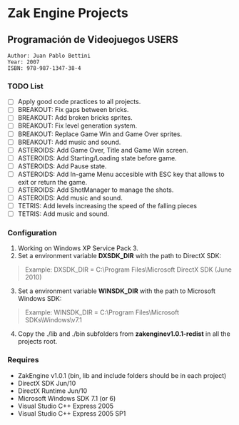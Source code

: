 # Zak Engine Projects
## Programación de Videojuegos USERS
	Author: Juan Pablo Bettini
	Year: 2007 
	ISBN: 978-987-1347-38-4 	
	
### TODO List
- [ ] Apply good code practices to all projects.
- [ ] BREAKOUT: Fix gaps between bricks.
- [ ] BREAKOUT: Add broken bricks sprites.
- [ ] BREAKOUT: Fix level generation system.	
- [ ] BREAKOUT: Replace Game Win and Game Over sprites.	
- [ ] BREAKOUT: Add music and sound.
- [ ] ASTEROIDS: Add Game Over, Title and Game Win screen.
- [ ] ASTEROIDS: Add Starting/Loading state before game.
- [ ] ASTEROIDS: Add Pause state.	
- [ ] ASTEROIDS: Add In-game Menu accesible with ESC key that allows to exit or return the game.	
- [ ] ASTEROIDS: Add ShotManager to manage the shots.
- [ ] ASTEROIDS: Add music and sound.
- [ ] TETRIS: Add levels increasing the speed of the falling pieces
- [ ] TETRIS: Add music and sound.
	
### Configuration
1. Working on Windows XP Service Pack 3. 
2. Set a environment variable **DXSDK_DIR** with the path to DirectX SDK:	
> Example: DXSDK_DIR = C:\Program Files\Microsoft DirectX SDK (June 2010)
3. Set a environment variable **WINSDK_DIR** with the path to Microsoft Windows SDK:
> Example: WINSDK_DIR = C:\Program Files\Microsoft SDKs\Windows\v7.1
4. Copy the ./lib and ./bin subfolders from **zakenginev1.0.1-redist** in all the projects root. 
	
### Requires
- ZakEngine v1.0.1 (bin, lib and include folders should be in each project)
- DirectX SDK Jun/10
- DirectX Runtime Jun/10
- Microsoft Windows SDK 7.1 (or 6)
- Visual Studio C++ Express  2005
- Visual Studio C++ Express 2005 SP1